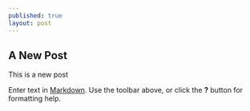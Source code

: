```yaml
---
published: true
layout: post
---
```


## A New Post

This is a new post

Enter text in [Markdown](http://daringfireball.net/projects/markdown/). Use the toolbar above, or click the **?** button for formatting help.
